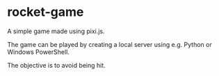 # rocket-game
A simple game made using pixi.js. 

The game can be played by creating a local server using e.g. Python or Windows PowerShell.

The objective is to avoid being hit.
